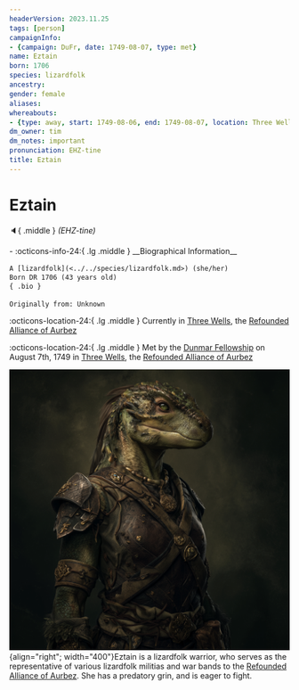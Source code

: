 ```yaml
---
headerVersion: 2023.11.25
tags: [person]
campaignInfo:
- {campaign: DuFr, date: 1749-08-07, type: met}
name: Eztain
born: 1706
species: lizardfolk
ancestry:
gender: female
aliases:
whereabouts:
- {type: away, start: 1749-08-06, end: 1749-08-07, location: Three Wells}
dm_owner: tim
dm_notes: important
pronunciation: EHZ-tine
title: Eztain
---
```

# Eztain
:speaker:{ .middle } *(EHZ-tine)*  
<div class="grid cards ext-narrow-margin ext-one-column" markdown>
- :octicons-info-24:{ .lg .middle } __Biographical Information__

    A [lizardfolk](<../../species/lizardfolk.md>) (she/her)  
    Born DR 1706 (43 years old)  
    { .bio }

    Originally from: Unknown
</div>

:octicons-location-24:{ .lg .middle } Currently in [Three Wells](<../../gazetteer/upper-istaros/refounded-alliance-of-aurbez/three-wells.md>), the [Refounded Alliance of Aurbez](<../../gazetteer/upper-istaros/refounded-alliance-of-aurbez/refounded-alliance-of-aurbez.md>)



:octicons-location-24:{ .lg .middle } Met by the [Dunmar Fellowship](<../pcs/dunmar-fellowship/dunmar-fellowship.md>) on August 7th, 1749 in [Three Wells](<../../gazetteer/upper-istaros/refounded-alliance-of-aurbez/three-wells.md>), the [Refounded Alliance of Aurbez](<../../gazetteer/upper-istaros/refounded-alliance-of-aurbez/refounded-alliance-of-aurbez.md>)  


![Eztain](../../assets/eztain.png){align="right"; width="400"}Eztain is a lizardfolk warrior, who serves as the representative of various lizardfolk militias and war bands to the [Refounded Alliance of Aurbez](<../../gazetteer/upper-istaros/refounded-alliance-of-aurbez/refounded-alliance-of-aurbez.md>). She has a predatory grin, and is eager to fight. 

